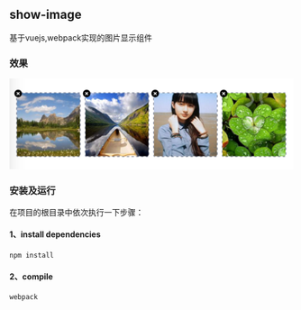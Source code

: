 ## show-image
基于vuejs,webpack实现的图片显示组件

### 效果
![效果图](./img/example.png)

### 安装及运行
在项目的根目录中依次执行一下步骤：

#### 1、install dependencies
```
npm install
```

#### 2、compile
```
webpack
```
